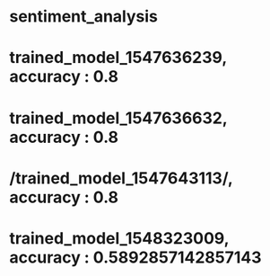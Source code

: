 # sentiment_analysis

# trained_model_1547636239, accuracy : 0.8
# trained_model_1547636632, accuracy : 0.8
# /trained_model_1547643113/, accuracy : 0.8

# trained_model_1548323009, accuracy : 0.5892857142857143

